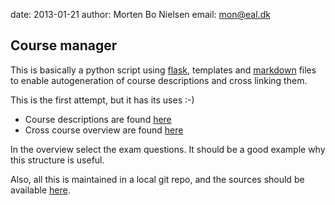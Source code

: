date: 2013-01-21
author: Morten Bo Nielsen
email: mon@eal.dk

Course manager
--------------

This is basically a python script using [flask](http://flask.pocoo.org/), templates and [markdown](http://daringfireball.net/projects/markdown/basics) files to enable autogeneration of course descriptions and cross linking them.

This is the first attempt, but it has its uses :-)

* Course descriptions are found [here](/Plask/fagplaner/)
* Cross course overview are found [here](/Plask/overview/)

In the overview select the exam questions. It should be a good example why this structure is useful.

Also, all this is maintained in a local git repo, and the sources should be available [here](/PlaskSrc/).



